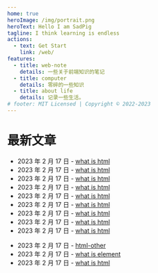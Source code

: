 ```yaml
---
home: true
heroImage: /img/portrait.png
heroText: Hello I am SadPig
tagline: I think learning is endless
actions:
  - text: Get Start
    link: /web/
features:
  - title: web-note
    details: 一些关于前端知识的笔记
  - title: computer
    details: 零碎的一些知识
  - title: about life
    details: 记录一些生活。
# footer: MIT Licensed | Copyright © 2022-2023
---
```


# 最新文章

- 2023 年 2 月 17 日 - [what is html](/web/html-css/html/html.md)
- 2023 年 2 月 17 日 - [what is html](/web/html-css/html/html.md)
- 2023 年 2 月 17 日 - [what is html](/web/html-css/html/html.md)
- 2023 年 2 月 17 日 - [what is html](/web/html-css/html/html.md)
- 2023 年 2 月 17 日 - [what is html](/web/html-css/html/html.md)
- 2023 年 2 月 17 日 - [what is html](/web/html-css/html/html.md)
- 2023 年 2 月 17 日 - [what is html](/web/html-css/html/html.md)
- 2023 年 2 月 17 日 - [what is html](/web/html-css/html/html.md)
- 2023 年 2 月 17 日 - [what is html](/web/html-css/html/html.md)
<!-- - 2023 年 2 月 17 日 - [concept](/computer/concept.md) -->
- 2023 年 2 月 17 日 - [html-other](/web/html-css/html/other.md)
- 2023 年 2 月 17 日 - [what is element](/web/html-css/html/element.md)
- 2023 年 2 月 17 日 - [what is html](/web/html-css/html/html.md)
